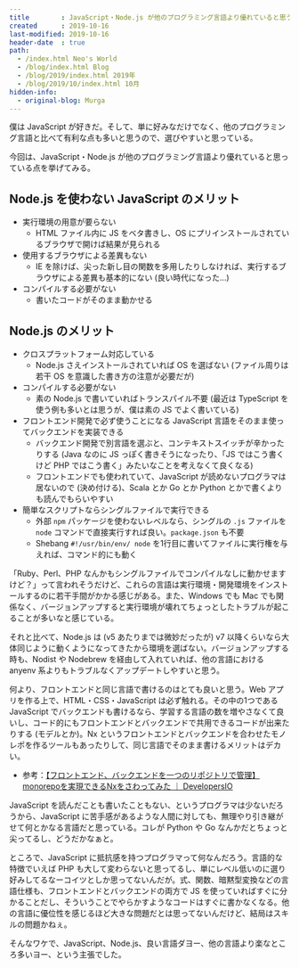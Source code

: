 ```yaml
---
title        : JavaScript・Node.js が他のプログラミング言語より優れていると思う点
created      : 2019-10-16
last-modified: 2019-10-16
header-date  : true
path:
  - /index.html Neo's World
  - /blog/index.html Blog
  - /blog/2019/index.html 2019年
  - /blog/2019/10/index.html 10月
hidden-info:
  - original-blog: Murga
---
```


僕は JavaScript が好きだ。そして、単に好みなだけでなく、他のプログラミング言語と比べて有利な点も多いと思うので、選びやすいと思っている。

今回は、JavaScript・Node.js が他のプログラミング言語より優れていると思っている点を挙げてみる。

## Node.js を使わない JavaScript のメリット

- 実行環境の用意が要らない
  - HTML ファイル内に JS をベタ書きし、OS にプリインストールされているブラウザで開けば結果が見られる
- 使用するブラウザによる差異もない
  - IE を除けば、尖った新し目の関数を多用したりしなければ、実行するブラウザによる差異も基本的にない (良い時代になった…)
- コンパイルする必要がない
  - 書いたコードがそのまま動かせる

## Node.js のメリット

- クロスプラットフォーム対応している
  - Node.js さえインストールされていれば OS を選ばない (ファイル周りは若干 OS を意識した書き方の注意が必要だが)
- コンパイルする必要がない
  - 素の Node.js で書いていればトランスパイル不要 (最近は TypeScript を使う例も多いとは思うが、僕は素の JS でよく書いている)
- フロントエンド開発で必ず使うことになる JavaScript 言語をそのまま使ってバックエンドを実装できる
  - バックエンド開発で別言語を選ぶと、コンテキストスイッチが辛かったりする (Java なのに JS っぽく書きそうになったり、「JS ではこう書くけど PHP ではこう書く」みたいなことを考えなくて良くなる)
  - フロントエンドでも使われていて、JavaScript が読めないプログラマは居ないので (決め付ける)、Scala とか Go とか Python とかで書くよりも読んでもらいやすい
- 簡単なスクリプトならシングルファイルで実行できる
  - 外部 `npm` パッケージを使わないレベルなら、シングルの `.js` ファイルを `node` コマンドで直接実行すれば良い。`package.json` も不要
  - Shebang `#!/usr/bin/env/ node` を1行目に書いてファイルに実行権を与えれば、コマンド的にも動く

「Ruby、Perl、PHP なんかもシングルファイルでコンパイルなしに動かせますけど？」って言われそうだけど、これらの言語は実行環境・開発環境をインストールするのに若干手間がかかる感じがある。また、Windows でも Mac でも関係なく、バージョンアップすると実行環境が壊れてちょっとしたトラブルが起こることが多いなと感じている。

それと比べて、Node.js は (v5 あたりまでは微妙だったが) v7 以降くらいなら大体同じように動くようになってきたから環境を選ばない。バージョンアップする時も、Nodist や Nodebrew を経由して入れていれば、他の言語における anyenv 系よりもトラブルなくアップデートしやすいと思う。

何より、フロントエンドと同じ言語で書けるのはとても良いと思う。Web アプリを作る上で、HTML・CSS・JavaScript は必ず触れる。その中の1つである JavaScript でバックエンドも書けるなら、学習する言語の数を増やさなくて良いし、コード的にもフロントエンドとバックエンドで共用できるコードが出来たりする (モデルとか)。Nx というフロントエンドとバックエンドを合わせたモノレポを作るツールもあったりして、同じ言語でそのまま書けるメリットはデカい。

- 参考：[【フロントエンド、バックエンドを一つのリポジトリで管理】monorepoを実現できるNxをさわってみた ｜ DevelopersIO](https://dev.classmethod.jp/server-side/monorepo-nx/)

JavaScript を読んだことも書いたこともない、というプログラマは少ないだろうから、JavaScript に苦手感があるような人間に対しても、無理やり引き継がせて何とかなる言語だと思っている。コレが Python や Go なんかだとちょっと尖ってるし、どうだかなぁと。

ところで、JavaScript に抵抗感を持つプログラマって何なんだろう。言語的な特徴でいえば PHP も大して変わらないと思ってるし、単にレベル低いのに選り好みしてるなーコイツとしか思ってないんだが。式、関数、暗黙型変換などの言語仕様も、フロントエンドとバックエンドの両方で JS を使っていればすぐに分かることだし、そういうことでやらかすようなコードはすぐに書かなくなる。他の言語に優位性を感じるほど大きな問題だとは思ってないんだけど、結局はスキルの問題かねぇ。

そんなワケで、JavaScript、Node.js、良い言語ダヨー、他の言語より楽なところ多いヨー、という主張でした。
